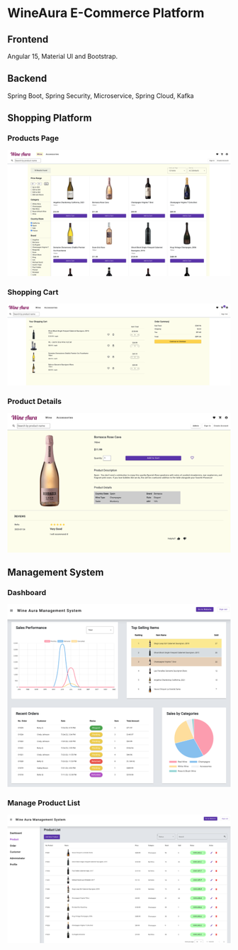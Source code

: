 # WineAura E-Commerce Platform

## Frontend
Angular 15, Material UI and Bootstrap.

## Backend
Spring Boot, Spring Security, Microservice, Spring Cloud, Kafka

## Shopping Platform
### Products Page
![alt text](https://github.com/betty1998/WineAura-ng15/blob/admin_module/Product_Home.png?raw=true)
### Shopping Cart
![alt text](https://github.com/betty1998/WineAura-ng15/blob/admin_module/Shopping_Cart.png?raw=true)
### Product Details
![alt text](https://github.com/betty1998/WineAura-ng15/blob/admin_module/Product_Detail.png?raw=true)


## Management System
### Dashboard
![alt text](https://github.com/betty1998/WineAura-ng15/blob/admin_module/Admin_Dashboard.png?raw=true)
### Manage Product List
![alt text](https://github.com/betty1998/WineAura-ng15/blob/admin_module/Admin_ProductList.png?raw=true)

